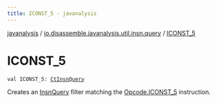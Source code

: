 ```yaml
---
title: ICONST_5 - javanalysis
---
```


[javanalysis](../index.html) / [io.disassemble.javanalysis.util.insn.query](index.html) / [ICONST_5](./-i-c-o-n-s-t_5.html)

# ICONST_5

`val ICONST_5: `[`CtInsnQuery`](-ct-insn-query/index.html)

Creates an [InsnQuery](-insn-query/index.html) filter matching the [Opcode.ICONST_5](#) instruction.

